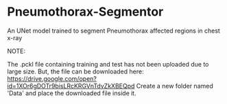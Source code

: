 # Pneumothorax-Segmentor
An UNet model trained to segment Pneumothorax affected regions in chest x-ray

NOTE:

The .pckl file containing training and test has not been uploaded due to large size.
But, the file can be downloaded here: https://drive.google.com/open?id=1XOr6gDOTr9bisLRcKRGVnTdvZkXBEQpd
Create a new folder named 'Data' and place the downloaded file inside it.
